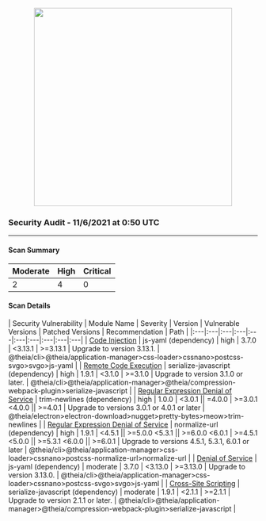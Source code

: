 <div align='center'><br /><img src="https://raw.githubusercontent.com/theia-ide/security-audit/master/assets/security-header.png" width="400px"/></div>

### Security Audit - 11/6/2021 at 0:50 UTC
-- -

#### Scan Summary

| Moderate | High | Critical |
|:---|:---|:---|
| 2 | 4 | 0 |


#### Scan Details

| Security Vulnerability | Module Name | Severity | Version | Vulnerable Versions | Patched Versions | Recommendation | Path |
|:---|:---|:---|:---|:---|:---|:---|:---|:---|:---|
| [Code Injection](https://npmjs.com/advisories/813) | js-yaml (dependency) | high | 3.7.0 | <3.13.1 | >=3.13.1 | Upgrade to version 3.13.1. | @theia/cli>@theia/application-manager>css-loader>cssnano>postcss-svgo>svgo>js-yaml |
| [Remote Code Execution](https://npmjs.com/advisories/1548) | serialize-javascript (dependency) | high | 1.9.1 | <3.1.0 | >=3.1.0 | Upgrade to version 3.1.0 or later. | @theia/cli>@theia/application-manager>@theia/compression-webpack-plugin>serialize-javascript |
| [Regular Expression Denial of Service](https://npmjs.com/advisories/1753) | trim-newlines (dependency) | high | 1.0.0 | <3.0.1 \|\| =4.0.0 | >=3.0.1 <4.0.0 \|\| >=4.0.1 | Upgrade to versions 3.0.1 or 4.0.1 or later | @theia/electron>electron-download>nugget>pretty-bytes>meow>trim-newlines |
| [Regular Expression Denial of Service](https://npmjs.com/advisories/1755) | normalize-url (dependency) | high | 1.9.1 | <4.5.1 \|\| >=5.0.0 <5.3.1 \|\| >=6.0.0 <6.0.1 | >=4.5.1 <5.0.0 \|\| >=5.3.1 <6.0.0 \|\| >=6.0.1 | Upgrade to versions 4.5.1, 5.3.1, 6.0.1 or later | @theia/cli>@theia/application-manager>css-loader>cssnano>postcss-normalize-url>normalize-url |
| [Denial of Service](https://npmjs.com/advisories/788) | js-yaml (dependency) | moderate | 3.7.0 | <3.13.0 | >=3.13.0 | Upgrade to version 3.13.0. | @theia/cli>@theia/application-manager>css-loader>cssnano>postcss-svgo>svgo>js-yaml |
| [Cross-Site Scripting](https://npmjs.com/advisories/1426) | serialize-javascript (dependency) | moderate | 1.9.1 | <2.1.1 | >=2.1.1 | Upgrade to version 2.1.1 or later. | @theia/cli>@theia/application-manager>@theia/compression-webpack-plugin>serialize-javascript |

